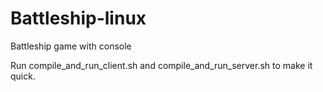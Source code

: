 # Battleship-linux
Battleship game with console

Run compile_and_run_client.sh and compile_and_run_server.sh to make it quick.

